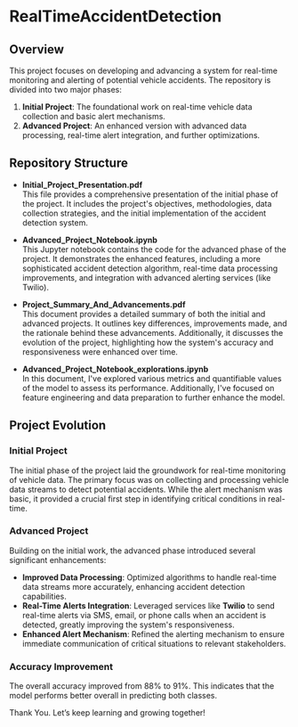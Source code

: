 # RealTimeAccidentDetection

## Overview

This project focuses on developing and advancing a system for real-time monitoring and alerting of potential vehicle accidents. The repository is divided into two major phases:

1. **Initial Project**: The foundational work on real-time vehicle data collection and basic alert mechanisms.
2. **Advanced Project**: An enhanced version with advanced data processing, real-time alert integration, and further optimizations.

## Repository Structure

- **Initial_Project_Presentation.pdf**  
  This file provides a comprehensive presentation of the initial phase of the project. It includes the project's objectives, methodologies, data collection strategies, and the initial implementation of the accident detection system.

- **Advanced_Project_Notebook.ipynb**  
  This Jupyter notebook contains the code for the advanced phase of the project. It demonstrates the enhanced features, including a more sophisticated accident detection algorithm, real-time data processing improvements, and integration with advanced alerting services (like Twilio).

- **Project_Summary_And_Advancements.pdf**  
  This document provides a detailed summary of both the initial and advanced projects. It outlines key differences, improvements made, and the rationale behind these advancements. Additionally, it discusses the evolution of the project, highlighting how the system's accuracy and responsiveness were enhanced over time.

- **Advanced_Project_Notebook_explorations.ipynb**  
  In this document, I've explored various metrics and quantifiable values of the model to assess its performance. Additionally, I've focused on feature engineering and data preparation to further enhance the model.
  
## Project Evolution

### Initial Project

The initial phase of the project laid the groundwork for real-time monitoring of vehicle data. The primary focus was on collecting and processing vehicle data streams to detect potential accidents. While the alert mechanism was basic, it provided a crucial first step in identifying critical conditions in real-time.

### Advanced Project

Building on the initial work, the advanced phase introduced several significant enhancements:
- **Improved Data Processing**: Optimized algorithms to handle real-time data streams more accurately, enhancing accident detection capabilities.
- **Real-Time Alerts Integration**: Leveraged services like **Twilio** to send real-time alerts via SMS, email, or phone calls when an accident is detected, greatly improving the system's responsiveness.
- **Enhanced Alert Mechanism**: Refined the alerting mechanism to ensure immediate communication of critical situations to relevant stakeholders.

### Accuracy Improvement

The overall accuracy improved from 88% to 91%. This indicates that the model performs better overall in predicting both classes.

Thank You. Let’s keep learning and growing together!

